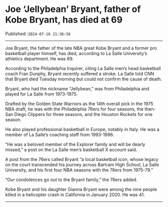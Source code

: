 # Joe ‘Jellybean’ Bryant, father of Kobe Bryant, has died at 69

Published :`2024-07-16 21:36:56`

---

Joe Bryant, the father of the late NBA great Kobe Bryant and a former pro basketball player himself, has died, according to La Salle University’s athletics department. He was 69.

According to the Philadelphia Inquirer, citing La Salle men’s head basketball coach Fran Dunphy, Bryant recently suffered a stroke. La Salle told CNN that Bryant died Tuesday morning but could not confirm the cause of death.

Bryant, who had the nickname “Jellybean,” was from Philadelphia and played for La Salle from 1973-1975.

Drafted by the Golden State Warriors as the 14th overall pick in the 1975 NBA draft, he was with the Philadelphia 76ers for four seasons, the then-San Diego Clippers for three seasons, and the Houston Rockets for one season.

He also played professional basketball in Europe, notably in Italy. He was a member of La Salle’s coaching staff from 1993-1996.

“He was a beloved member of the Explorer family and will be dearly missed,” a post on the La Salle men’s basketball X account said.

A post from the 76ers called Bryant “a local basketball icon, whose legacy on the court transcended his journey across Bartram High School, La Salle University, and his first four NBA seasons with the 76ers from 1975-79.”

“Our condolences go out to the Bryant family,” the 76ers added.

Kobe Bryant and his daughter Gianna Bryant were among the nine people killed in a helicopter crash in California in January 2020. He was 41.

---

